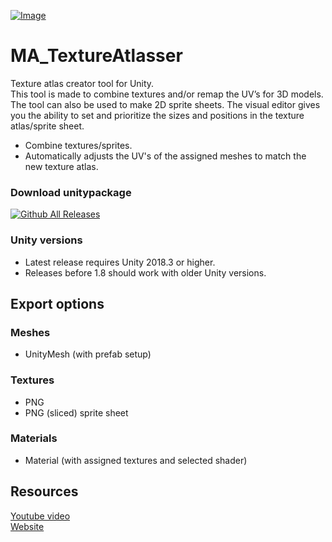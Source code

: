 [![Image](https://maxartz15.com/wp-content/uploads/2020/04/MA_TextureAtlas2.png)](https://maxartz15.com/wp-content/uploads/2020/04/MA_TextureAtlas2.png)

# MA_TextureAtlasser
Texture atlas creator tool for Unity. <br> This tool is made to combine textures and/or remap the UV’s for 3D models. The tool can also be used to make 2D sprite sheets. The visual editor gives you the ability to set and prioritize the sizes and positions in the texture atlas/sprite sheet.
- Combine textures/sprites.
- Automatically adjusts the UV's of the assigned meshes to match the new texture atlas.

### Download unitypackage
[![Github All Releases](https://img.shields.io/github/downloads/maxartz15/MA_TextureAtlasser/total.svg)](https://github.com/maxartz15/MA_TextureAtlasser/releases) 

### Unity versions
- Latest release requires Unity 2018.3 or higher.
- Releases before 1.8 should work with older Unity versions.

## Export options
### Meshes
- UnityMesh (with prefab setup)
### Textures
- PNG
- PNG (sliced) sprite sheet
### Materials
- Material (with assigned textures and selected shader)

## Resources
[Youtube video](https://youtu.be/PBRKlopkZP0) <br>
[Website](https://maxartz15.com/ma-textureatlasser/)
